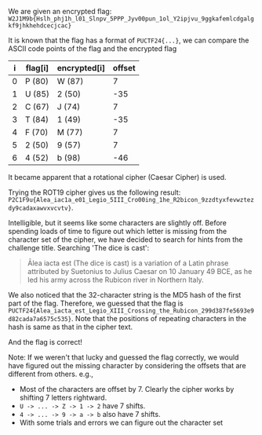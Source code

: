 We are given an encrypted flag: `W2J1M9b{Hslh_phj1h_l01_Slnpv_5PPP_Jyv00pun_1ol_Y2ipjvu_9ggkafemlcdgalgkf9jhkhehdcecjcac}`

It is known that the flag has a format of `PUCTF24{...}`, we can compare the ASCII code points of the flag and the encrypted flag

| i | flag[i] | encrypted[i] | offset |
|---|---------|--------------|--------|
| 0 | P (80)  | W (87)       | 7      |
| 1 | U (85)  | 2 (50)       | -35    |
| 2 | C (67)  | J (74)       | 7      |
| 3 | T (84)  | 1 (49)       | -35    |
| 4 | F (70)  | M (77)       | 7      |
| 5 | 2 (50)  | 9 (57)       | 7      |
| 6 | 4 (52)  | b (98)       | -46    |

It became apparent that a rotational cipher (Caesar Cipher) is used.

Trying the ROT19 cipher gives us the following result: `P2C1F9u{Alea_iac1a_e01_Legio_5III_Cro00ing_1he_R2bicon_9zzdtyxfevwztezdy9cadaxawvxvcvtv}`.

Intelligible, but it seems like some characters are slightly off. Before spending loads of time to figure out which letter is missing from the character set of the cipher, we have decided to search for hints from the challenge title. Searching 'The dice is cast':

> Ālea iacta est (The dice is cast) is a variation of a Latin phrase attributed by Suetonius to Julius Caesar on 10 January 49 BCE, as he led his army across the Rubicon river in Northern Italy.

We also noticed that the 32-character string is the MD5 hash of the first part of the flag. Therefore, we guessed that the flag is
`PUCTF24{Alea_iacta_est_Legio_XIII_Crossing_the_Rubicon_299d387fe5693e9d82cada7a6575c535}`.
Note that the positions of repeating characters in the hash is same as that in the cipher text.

And the flag is correct!

Note: If we weren't that lucky and guessed the flag correctly, we would have figured out the missing character by considering the offsets that are different from others. e.g.,

- Most of the characters are offset by 7. Clearly the cipher works by shifting 7 letters rightward.
- `U -> ... -> Z -> 1 -> 2` have 7 shifts.
- `4 -> ... -> 9 -> a -> b` also have 7 shifts.
- With some trials and errors we can figure out the character set